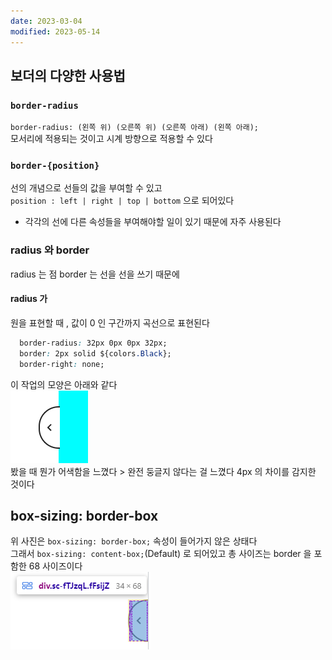 ```yaml
---
date: 2023-03-04
modified: 2023-05-14
---
```


## 보더의 다양한 사용법

### `border-radius`

`border-radius: (왼쪽 위) (오른쪽 위) (오른쪽 아래) (왼쪽 아래);`  
모서리에 적용되는 것이고 시계 방향으로 적용할 수 있다

### `border-{position}`

선의 개념으로 선들의 값을 부여할 수 있고  
`position : left | right | top | bottom` 으로 되어있다

- 각각의 선에 다른 속성들을 부여해야할 일이 있기 때문에 자주 사용된다

### radius 와 border

radius 는 점 border 는 선을 선을 쓰기 때문에

#### radius 가

원을 표현할 때 , 값이 0 인 구간까지 곡선으로 표현된다

```css
  border-radius: 32px 0px 0px 32px;
  border: 2px solid ${colors.Black};
  border-right: none;
```

이 작업의 모양은 아래와 같다  
![](file/01-border-line.png)  
봤을 때 뭔가 어색함을 느꼈다 > 완전 둥글지 않다는 걸 느꼈다 4px 의 차이를 감지한 것이다

## box-sizing: border-box

위 사진은 `box-sizing: border-box;` 속성이 들어가지 않은 상태다  
그래서 `box-sizing: content-box;`(Default) 로 되어있고 총 사이즈는 border 을 포함한 68 사이즈이다  
![](file/01-border.png)

